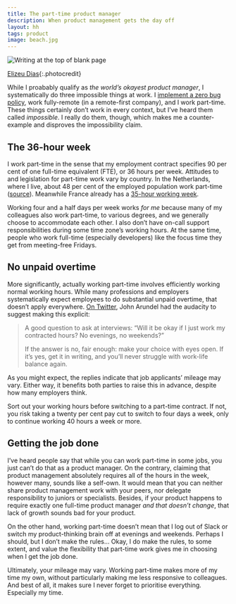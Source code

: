 ```yaml
---
title: The part-time product manager
description: When product management gets the day off
layout: hh
tags: product
image: beach.jpg
---
```


![Writing at the top of blank page](beach.jpg)

[Elizeu Dias](https://unsplash.com/photos/RN6ts8IZ4_0){:.photocredit}

While I proabably qualify as _the world’s okayest product manager_,
I systematically do three impossible things at work.
I [implement a zero bug policy](zero-bug-policy),
work fully-remote (in a remote-first company), and I work part-time.
These things certainly don’t work in every context, but I’ve heard them called _impossible_.
I really do them, though, which makes me a counter-example and disproves the impossibility claim.

## The 36-hour week

I work part-time in the sense that my employment contract specifies 90 per cent of one full-time equivalent (FTE), or 36 hours per week.
Attitudes to and legislation for part-time work vary by country.
In the Netherlands, where I live, about 48 per cent of the employed population work part-time
([source](https://www.cbs.nl/nl-nl/visualisaties/dashboard-beroepsbevolking/deeltijd)).
Meanwhile France already has a [35-hour working week](https://en.wikipedia.org/wiki/35-hour_workweek).

Working four and a half days per week works _for me_ because many of my colleagues also work part-time, to various degrees, and we generally choose to accommodate each other.
I also don’t have on-call support responsibilities during some time zone’s working hours.
At the same time, people who work full-time (especially developers) like the focus time they get from meeting-free Fridays.

## No unpaid overtime

More significantly, actually working part-time involves efficiently working normal working hours.
While many professions and employers systematically expect employees to do substantial unpaid overtime, that doesn’t apply everywhere.
[On Twitter](https://twitter.com/bitfield/status/1555140746520526849),
John Arundel had the audacity to suggest making this explicit:

> A good question to ask at interviews: “Will it be okay if I just work my contracted hours? No evenings, no weekends?”
>
> If the answer is no, fair enough: make your choice with eyes open. If it’s yes, get it in writing, and you’ll never struggle with work-life balance again.

As you might expect, the replies indicate that job applicants’ mileage may vary.
Either way, it benefits both parties to raise this in advance, despite how many employers think.

Sort out your working hours before switching to a part-time contract.
If not, you risk taking a twenty per cent pay cut to switch to four days a week, only to continue working 40 hours a week or more.

## Getting the job done

I’ve heard people say that while you can work part-time in some jobs, you just can’t do that as a product manager.
On the contrary, claiming that product management absolutely requires all of the hours in the week, however many, sounds like a self-own.
It would mean that you can neither share product management work with your peers, nor delegate responsibility to juniors or specialists.
Besides, if your product happens to require exactly one full-time product manager _and that doesn’t change_,
that lack of growth sounds bad for your product.

On the other hand, working part-time doesn’t mean that I log out of Slack or switch my product-thinking brain off at evenings and weekends.
Perhaps I should, but I don’t make the rules…
Okay, I do make the rules, to some extent, and value the flexibility that part-time work gives me in choosing when I get the job done.

Ultimately, your mileage may vary.
Working part-time makes more of my time my own, without particularly making me less responsive to colleagues.
And best of all, it makes sure I never forget to prioritise everything. Especially my time.
